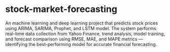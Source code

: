 # stock-market-forecasting
An machine learning and deep learning project that predicts stock prices using ARIMA, SARIMA, Prophet, and LSTM model. The system performs real-time data collection from Yahoo Finance, trend analysis, model training, and forecast comparison using RMSE, MAE, and MAPE metrics — identifying the best-performing model for accurate financial forecasting.

